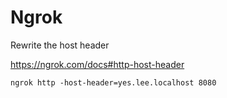 # Ngrok

Rewrite the host header

https://ngrok.com/docs#http-host-header

```
ngrok http -host-header=yes.lee.localhost 8080
```